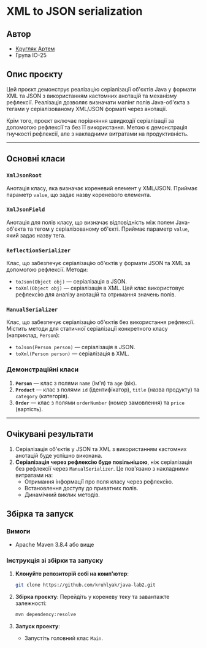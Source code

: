 # XML to JSON serialization

## Автор

- [Кругляк Артем](https://t.me/tyyomaa)
- Група ІО-25

## Опис проєкту

Цей проєкт демонструє реалізацію серіалізації об'єктів Java у формати XML та JSON з використанням
кастомних анотацій та механізму рефлексії. Реалізація дозволяє визначати мапінг полів Java-об'єкта з
тегами у серіалізованому XML/JSON форматі через анотації.

Крім того, проєкт включає порівняння швидкодії серіалізації за допомогою рефлексії та без її
використання. Метою є демонстрація гнучкості рефлексії, але з накладними витратами на
продуктивність.

---

## Основні класи

### `XmlJsonRoot`

Анотація класу, яка визначає кореневий елемент у XML/JSON. Приймає параметр `value`, що задає назву
кореневого елемента.

### `XmlJsonField`

Анотація для полів класу, що визначає відповідність між полем Java-об'єкта та тегом у
серіалізованому об'єкті. Приймає параметр `value`, який задає назву тега.

### `ReflectionSerializer`

Клас, що забезпечує серіалізацію об'єктів у формати JSON та XML за допомогою рефлексії. Методи:

- `toJson(Object obj)` — серіалізація в JSON.
- `toXml(Object obj)` — серіалізація в XML.
  Цей клас використовує рефлексію для аналізу анотацій та отримання значень полів.

### `ManualSerializer`

Клас, що забезпечує серіалізацію об'єктів без використання рефлексії. Містить методи для статичної
серіалізації конкретного класу (наприклад, `Person`):

- `toJson(Person person)` — серіалізація в JSON.
- `toXml(Person person)` — серіалізація в XML.

### Демонстраційні класи

1. **`Person`** — клас з полями `name` (ім'я) та `age` (вік).
2. **`Product`** — клас з полями `id` (ідентифікатор), `title` (назва продукту) та `category` (категорія).
3. **`Order`** — клас з полями `orderNumber` (номер замовлення) та `price` (вартість).

---

## Очікувані результати

1. Серіалізація об'єктів у JSON та XML з використанням кастомних анотацій буде успішно виконана.
2. **Серіалізація через рефлексію буде повільнішою**, ніж серіалізація без рефлексії через
   `ManualSerializer`. Це пов'язано з накладними витратами на:
   - Отримання інформації про поля класу через рефлексію.
   - Встановлення доступу до приватних полів.
   - Динамічний виклик методів.

## Збірка та запуск

### Вимоги

- Apache Maven 3.8.4 або вище

### Інструкція зі збірки та запуску

1. **Клонуйте репозиторій собі на комп'ютер**:

   ```bash
   git clone https://github.com/kruhlyak/java-lab2.git
   ```

2. **Збірка проєкту**:
   Перейдіть у кореневу теку та завантажте залежності:

   ```bash
   mvn dependency:resolve
   ```

3. **Запуск проекту**:
   - Запустіть головний клас `Main`.
